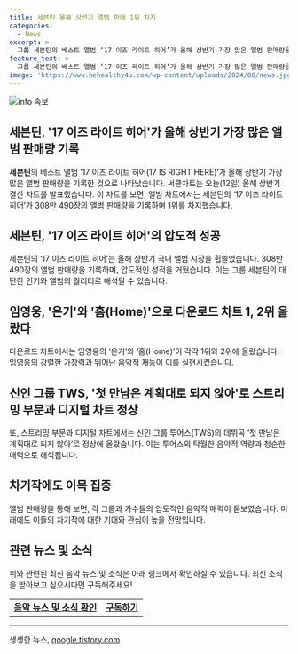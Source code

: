 ```yaml
---
title: 세븐틴 올해 상반기 앨범 판매 1위 차지
categories:
  - News
excerpt: >
  그룹 세븐틴의 베스트 앨범 ‘17 이즈 라이트 히어’가 올해 상반기 가장 많은 앨범 판매량을 기록해 화제가 되었습니다. 써클차트의 발표에 따르면, 17 이즈 라이트 히어는 308만 490장의 앨범 판매량으로 1위를 차지했으며, 다운로드 차트에서는 임영웅의 ‘온기’와 ‘홈(Home)’이 각각 1위와 2위를 기록했습니다. 신인 그룹 투어스(TWS)의 데뷔곡 ‘첫 만남은 계획대로 되지 않아’는 스트리밍 부문과 디지털 차트에서 정상을 차지하여 뜨거운 관심을 받았습니다.
feature_text: >
  그룹 세븐틴의 베스트 앨범 ‘17 이즈 라이트 히어’가 올해 상반기 가장 많은 앨범 판매량을 기록해 화제가 되었습니다. 써클차트의 발표에 따르면, 17 이즈 라이트 히어는 308만 490장의 앨범 판매량으로 1위를 차지했으며, 다운로드 차트에서는 임영웅의 ‘온기’와 ‘홈(Home)’이 각각 1위와 2위를 기록했습니다. 신인 그룹 투어스(TWS)의 데뷔곡 ‘첫 만남은 계획대로 되지 않아’는 스트리밍 부문과 디지털 차트에서 정상을 차지하여 뜨거운 관심을 받았습니다.
image: 'https://www.behealthy4u.com/wp-content/uploads/2024/06/news.jpg'
---
```


<p><img src="https://www.behealthy4u.com/wp-content/uploads/2024/06/news.jpg" alt="info 속보" /></p>

<h2>세븐틴, '17 이즈 라이트 히어'가 올해 상반기 가장 많은 앨범 판매량 기록</h2>

<p data-ke-size="size16"><b>세븐틴</b>의 베스트 앨범 ‘17 이즈 라이트 히어(17 IS RIGHT HERE)’가 올해 상반기 가장 많은 앨범 판매량을 기록한 것으로 나타났습니다. 써클차트는 오늘(12일) 올해 상반기 결산 차트를 발표했습니다. 이 차트를 보면, 앨범 차트에서는 세븐틴의 ‘17 이즈 라이트 히어’가 308만 490장의 앨범 판매량을 기록하며 1위를 차지했습니다.</p>

<h2 data-ke-size="size26">세븐틴, '17 이즈 라이트 히어'의 압도적 성공</h2>

<p data-ke-size="size16">세븐틴의 ‘17 이즈 라이트 히어’는 올해 상반기 국내 앨범 시장을 휩쓸었습니다. 308만 490장의 앨범 판매량을 기록하며, 압도적인 성적을 거뒀습니다. 이는 그룹 세븐틴의 대단한 인기와 앨범의 퀄리티로 해석될 수 있습니다.</p>

<h2 data-ke-size="size26">임영웅, '온기'와 '홈(Home)'으로 다운로드 차트 1, 2위 올랐다</h2>

<p data-ke-size="size16">다운로드 차트에서는 임영웅의 ‘온기’와 ‘홈(Home)’이 각각 1위와 2위에 올랐습니다. 임영웅의 강렬한 가창력과 뛰어난 음악적 재능이 이를 실현시켰습니다.</p>

<h2 data-ke-size="size26">신인 그룹 TWS, '첫 만남은 계획대로 되지 않아'로 스트리밍 부문과 디지털 차트 정상</h2>

<p data-ke-size="size16">또, 스트리밍 부문과 디지털 차트에서는 신인 그룹 투어스(TWS)의 데뷔곡 ‘첫 만남은 계획대로 되지 않아’로 정상에 올랐습니다. 이는 투어스의 탁월한 음악적 역량과 청순한 매력으로 해석됩니다.</p>

<h2 data-ke-size="size26">차기작에도 이목 집중</h2>

<p data-ke-size="size16">앨범 판매량을 통해 보면, 각 그룹과 가수들의 압도적인 음악적 매력이 돋보였습니다. 미래에도 이들의 차기작에 대한 기대와 관심이 높을 전망입니다.</p>

<h2 data-ke-size="size26">관련 뉴스 및 소식</h2>

<p data-ke-size="size16">위와 관련된 최신 음악 뉴스 및 소식은 아래 링크에서 확인하실 수 있습니다. 최신 소식을 받아보고 싶으시다면 구독해주세요!</p>

<table style="width: 100%;">
<tbody>
<tr>
<td style="text-align: center; height: 17px;"><a href="링크주소" target="_blank"><b>음악 뉴스 및 소식 확인</b></a></td>
<td style="text-align: center; height: 17px;"><a href="링크주소" target="_blank"><b>구독하기</b></a></td>
</tr>
</tbody>
</table>

<hr>
생생한 뉴스, <a href="https://qoogle.tistory.com" rel="dofollow">qoogle.tistory.com</a>


